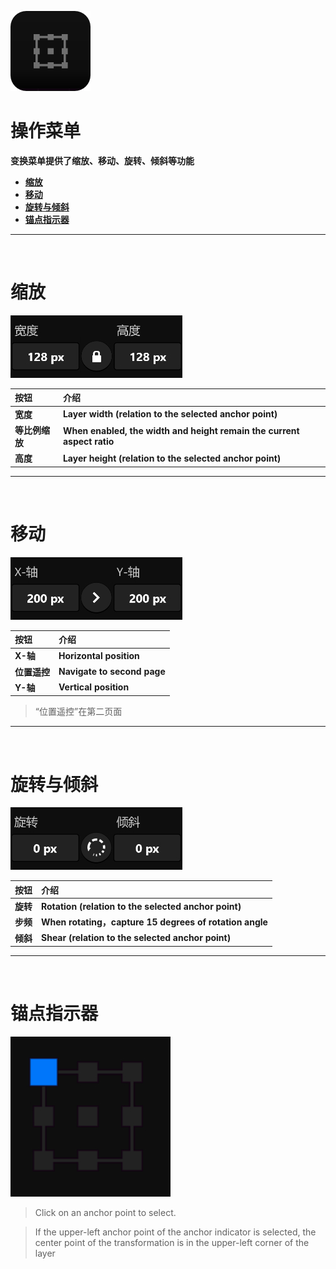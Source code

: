 ![Image](Images/AllMenus_TransformerMenu.png)
# **操作菜单**
**变换菜单提供了缩放、移动、旋转、倾斜等功能**
- [**缩放**](#缩放)
- [**移动**](#移动)
- [**旋转与倾斜**](#旋转与倾斜)
- [**锚点指示器**](#锚点指示器)


---
<br/>

# **缩放**
![Image](Images/AllMenus_TransformerMenu_Size.jpg)

|**按钮**|**介绍**|
|:-|:-|
|**宽度**|**Layer width  (relation to the selected anchor point)**|
|**等比例缩放**|**When enabled, the width and height remain the current aspect ratio**|
|**高度**|**Layer height  (relation to the selected anchor point)**|


---
<br/>

# **移动**
![Image](Images/AllMenus_TransformerMenu_Move.jpg)

|**按钮**|**介绍**|
|:-|:-|
|**X-轴**|**Horizontal position**|
|**位置遥控**|**Navigate to second page**|
|**Y-轴**|**Vertical position**|

> “位置遥控”在第二页面

---
<br/>

# **旋转与倾斜**
![Image](Images/AllMenus_TransformerMenu_RotateAndSkew.jpg)

|**按钮**|**介绍**|
|:-|:-|
|**旋转**|**Rotation  (relation to the selected anchor point)**|
|**步频**|**When rotating，capture 15 degrees of rotation angle**|
|**倾斜**|**Shear  (relation to the selected anchor point)**|


---
<br/>

# **锚点指示器**
![Image](Images/AllMenus_TransformerMenu_AnchorPointIndicator.jpg)

> Click on an anchor point to select.

> If the upper-left anchor point of the anchor indicator is selected, the center point of the transformation is in the upper-left corner of the layer




